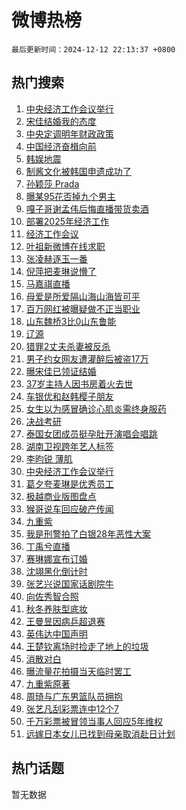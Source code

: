 # 微博热榜

`最后更新时间：2024-12-12 22:13:37 +0800`

## 热门搜索

1. [中央经济工作会议举行](https://m.weibo.cn/search?containerid=100103type%3D1%26t%3D10%26q%3D%23%E4%B8%AD%E5%A4%AE%E7%BB%8F%E6%B5%8E%E5%B7%A5%E4%BD%9C%E4%BC%9A%E8%AE%AE%E4%B8%BE%E8%A1%8C%23&stream_entry_id=51&isnewpage=1&extparam=seat%3D1%26stream_entry_id%3D51%26c_type%3D51%26pos%3D0%26cate%3D10103%26q%3D%2523%25E4%25B8%25AD%25E5%25A4%25AE%25E7%25BB%258F%25E6%25B5%258E%25E5%25B7%25A5%25E4%25BD%259C%25E4%25BC%259A%25E8%25AE%25AE%25E4%25B8%25BE%25E8%25A1%258C%2523%26dgr%3D0%26filter_type%3Drealtimehot%26display_time%3D1734012815%26pre_seqid%3D17340128159710125613466)
1. [宋佳结婚我的态度](https://m.weibo.cn/search?containerid=100103type%3D1%26t%3D10%26q%3D%E5%AE%8B%E4%BD%B3%E7%BB%93%E5%A9%9A%E6%88%91%E7%9A%84%E6%80%81%E5%BA%A6&stream_entry_id=31&isnewpage=1&extparam=seat%3D1%26stream_entry_id%3D31%26realpos%3D1%26flag%3D1%26pos%3D0%26filter_type%3Drealtimehot%26lcate%3D5001%26c_type%3D31%26cate%3D5001%26q%3D%25E5%25AE%258B%25E4%25BD%25B3%25E7%25BB%2593%25E5%25A9%259A%25E6%2588%2591%25E7%259A%2584%25E6%2580%2581%25E5%25BA%25A6%26dgr%3D0%26band_rank%3D1%26display_time%3D1734012815%26pre_seqid%3D17340128159710125613466)
1. [中央定调明年财政政策](https://m.weibo.cn/search?containerid=100103type%3D1%26t%3D10%26q%3D%23%E4%B8%AD%E5%A4%AE%E5%AE%9A%E8%B0%83%E6%98%8E%E5%B9%B4%E8%B4%A2%E6%94%BF%E6%94%BF%E7%AD%96%23&stream_entry_id=31&isnewpage=1&extparam=seat%3D1%26stream_entry_id%3D31%26realpos%3D2%26flag%3D1%26pos%3D1%26filter_type%3Drealtimehot%26lcate%3D5001%26c_type%3D31%26cate%3D5001%26q%3D%2523%25E4%25B8%25AD%25E5%25A4%25AE%25E5%25AE%259A%25E8%25B0%2583%25E6%2598%258E%25E5%25B9%25B4%25E8%25B4%25A2%25E6%2594%25BF%25E6%2594%25BF%25E7%25AD%2596%2523%26dgr%3D0%26band_rank%3D2%26display_time%3D1734012815%26pre_seqid%3D17340128159710125613466)
1. [中国经济奋楫向前](https://m.weibo.cn/search?containerid=100103type%3D1%26t%3D10%26q%3D%23%E4%B8%AD%E5%9B%BD%E7%BB%8F%E6%B5%8E%E5%A5%8B%E6%A5%AB%E5%90%91%E5%89%8D%23&stream_entry_id=31&isnewpage=1&extparam=seat%3D1%26stream_entry_id%3D31%26realpos%3D3%26flag%3D1%26pos%3D2%26filter_type%3Drealtimehot%26lcate%3D5001%26c_type%3D31%26cate%3D5001%26q%3D%2523%25E4%25B8%25AD%25E5%259B%25BD%25E7%25BB%258F%25E6%25B5%258E%25E5%25A5%258B%25E6%25A5%25AB%25E5%2590%2591%25E5%2589%258D%2523%26dgr%3D0%26band_rank%3D3%26display_time%3D1734012815%26pre_seqid%3D17340128159710125613466)
1. [韩娱地震](https://m.weibo.cn/search?containerid=100103type%3D1%26t%3D10%26q%3D%E9%9F%A9%E5%A8%B1%E5%9C%B0%E9%9C%87&stream_entry_id=31&isnewpage=1&extparam=seat%3D1%26stream_entry_id%3D31%26realpos%3D4%26flag%3D2%26pos%3D3%26filter_type%3Drealtimehot%26lcate%3D5001%26c_type%3D31%26cate%3D5001%26q%3D%25E9%259F%25A9%25E5%25A8%25B1%25E5%259C%25B0%25E9%259C%2587%26dgr%3D0%26band_rank%3D4%26display_time%3D1734012815%26pre_seqid%3D17340128159710125613466)
1. [制酱文化被韩国申遗成功了](https://m.weibo.cn/search?containerid=100103type%3D1%26t%3D10%26q%3D%23%E5%88%B6%E9%85%B1%E6%96%87%E5%8C%96%E8%A2%AB%E9%9F%A9%E5%9B%BD%E7%94%B3%E9%81%97%E6%88%90%E5%8A%9F%E4%BA%86%23&stream_entry_id=31&isnewpage=1&extparam=seat%3D1%26stream_entry_id%3D31%26realpos%3D5%26flag%3D0%26pos%3D4%26filter_type%3Drealtimehot%26lcate%3D5001%26c_type%3D31%26cate%3D5001%26q%3D%2523%25E5%2588%25B6%25E9%2585%25B1%25E6%2596%2587%25E5%258C%2596%25E8%25A2%25AB%25E9%259F%25A9%25E5%259B%25BD%25E7%2594%25B3%25E9%2581%2597%25E6%2588%2590%25E5%258A%259F%25E4%25BA%2586%2523%26dgr%3D0%26band_rank%3D5%26display_time%3D1734012815%26pre_seqid%3D17340128159710125613466)
1. [孙颖莎 Prada](https://m.weibo.cn/search?containerid=100103type%3D1%26t%3D10%26q%3D%E5%AD%99%E9%A2%96%E8%8E%8E+Prada&stream_entry_id=31&isnewpage=1&extparam=seat%3D1%26stream_entry_id%3D31%26realpos%3D6%26flag%3D1%26pos%3D5%26filter_type%3Drealtimehot%26lcate%3D5001%26c_type%3D31%26cate%3D5001%26q%3D%25E5%25AD%2599%25E9%25A2%2596%25E8%258E%258E%2520Prada%26dgr%3D0%26band_rank%3D6%26display_time%3D1734012815%26pre_seqid%3D17340128159710125613466)
1. [曝某95花否掉九个男主](https://m.weibo.cn/search?containerid=100103type%3D1%26t%3D10%26q%3D%23%E6%9B%9D%E6%9F%9095%E8%8A%B1%E5%90%A6%E6%8E%89%E4%B9%9D%E4%B8%AA%E7%94%B7%E4%B8%BB%23&stream_entry_id=31&isnewpage=1&extparam=seat%3D1%26stream_entry_id%3D31%26realpos%3D7%26flag%3D1%26pos%3D6%26filter_type%3Drealtimehot%26lcate%3D5001%26c_type%3D31%26cate%3D5001%26q%3D%2523%25E6%259B%259D%25E6%259F%259095%25E8%258A%25B1%25E5%2590%25A6%25E6%258E%2589%25E4%25B9%259D%25E4%25B8%25AA%25E7%2594%25B7%25E4%25B8%25BB%2523%26dgr%3D0%26band_rank%3D7%26display_time%3D1734012815%26pre_seqid%3D17340128159710125613466)
1. [嘎子哥谢孟伟后悔直播带货卖酒](https://m.weibo.cn/search?containerid=100103type%3D1%26t%3D10%26q%3D%23%E5%98%8E%E5%AD%90%E5%93%A5%E8%B0%A2%E5%AD%9F%E4%BC%9F%E5%90%8E%E6%82%94%E7%9B%B4%E6%92%AD%E5%B8%A6%E8%B4%A7%E5%8D%96%E9%85%92%23&stream_entry_id=31&isnewpage=1&extparam=seat%3D1%26stream_entry_id%3D31%26realpos%3D8%26flag%3D1%26pos%3D7%26filter_type%3Drealtimehot%26lcate%3D5001%26c_type%3D31%26cate%3D5001%26q%3D%2523%25E5%2598%258E%25E5%25AD%2590%25E5%2593%25A5%25E8%25B0%25A2%25E5%25AD%259F%25E4%25BC%259F%25E5%2590%258E%25E6%2582%2594%25E7%259B%25B4%25E6%2592%25AD%25E5%25B8%25A6%25E8%25B4%25A7%25E5%258D%2596%25E9%2585%2592%2523%26dgr%3D0%26band_rank%3D8%26display_time%3D1734012815%26pre_seqid%3D17340128159710125613466)
1. [部署2025年经济工作](https://m.weibo.cn/search?containerid=100103type%3D1%26t%3D10%26q%3D%23%E9%83%A8%E7%BD%B22025%E5%B9%B4%E7%BB%8F%E6%B5%8E%E5%B7%A5%E4%BD%9C%23&stream_entry_id=31&isnewpage=1&extparam=seat%3D1%26stream_entry_id%3D31%26realpos%3D9%26flag%3D0%26pos%3D8%26filter_type%3Drealtimehot%26lcate%3D5001%26c_type%3D31%26cate%3D5001%26q%3D%2523%25E9%2583%25A8%25E7%25BD%25B22025%25E5%25B9%25B4%25E7%25BB%258F%25E6%25B5%258E%25E5%25B7%25A5%25E4%25BD%259C%2523%26dgr%3D0%26band_rank%3D9%26display_time%3D1734012815%26pre_seqid%3D17340128159710125613466)
1. [经济工作会议](https://m.weibo.cn/search?containerid=100103type%3D1%26t%3D10%26q%3D%E7%BB%8F%E6%B5%8E%E5%B7%A5%E4%BD%9C%E4%BC%9A%E8%AE%AE&stream_entry_id=31&isnewpage=1&extparam=seat%3D1%26stream_entry_id%3D31%26realpos%3D10%26flag%3D0%26pos%3D9%26filter_type%3Drealtimehot%26lcate%3D5001%26c_type%3D31%26cate%3D5001%26q%3D%25E7%25BB%258F%25E6%25B5%258E%25E5%25B7%25A5%25E4%25BD%259C%25E4%25BC%259A%25E8%25AE%25AE%26dgr%3D0%26band_rank%3D10%26display_time%3D1734012815%26pre_seqid%3D17340128159710125613466)
1. [叶祖新微博在线求职](https://m.weibo.cn/search?containerid=100103type%3D1%26t%3D10%26q%3D%23%E5%8F%B6%E7%A5%96%E6%96%B0%E5%BE%AE%E5%8D%9A%E5%9C%A8%E7%BA%BF%E6%B1%82%E8%81%8C%23&stream_entry_id=31&isnewpage=1&extparam=seat%3D1%26stream_entry_id%3D31%26realpos%3D11%26flag%3D2%26pos%3D10%26filter_type%3Drealtimehot%26lcate%3D5001%26c_type%3D31%26cate%3D5001%26q%3D%2523%25E5%258F%25B6%25E7%25A5%2596%25E6%2596%25B0%25E5%25BE%25AE%25E5%258D%259A%25E5%259C%25A8%25E7%25BA%25BF%25E6%25B1%2582%25E8%2581%258C%2523%26dgr%3D0%26band_rank%3D11%26display_time%3D1734012815%26pre_seqid%3D17340128159710125613466)
1. [张凌赫逐玉一番](https://m.weibo.cn/search?containerid=100103type%3D1%26t%3D10%26q%3D%23%E5%BC%A0%E5%87%8C%E8%B5%AB%E9%80%90%E7%8E%89%E4%B8%80%E7%95%AA%23&stream_entry_id=31&isnewpage=1&extparam=seat%3D1%26stream_entry_id%3D31%26realpos%3D12%26flag%3D1%26pos%3D11%26filter_type%3Drealtimehot%26lcate%3D5001%26c_type%3D31%26cate%3D5001%26q%3D%2523%25E5%25BC%25A0%25E5%2587%258C%25E8%25B5%25AB%25E9%2580%2590%25E7%258E%2589%25E4%25B8%2580%25E7%2595%25AA%2523%26dgr%3D0%26band_rank%3D12%26display_time%3D1734012815%26pre_seqid%3D17340128159710125613466)
1. [倪萍把麦琳说懵了](https://m.weibo.cn/search?containerid=100103type%3D1%26t%3D10%26q%3D%23%E5%80%AA%E8%90%8D%E6%8A%8A%E9%BA%A6%E7%90%B3%E8%AF%B4%E6%87%B5%E4%BA%86%23&stream_entry_id=31&isnewpage=1&extparam=seat%3D1%26stream_entry_id%3D31%26realpos%3D13%26flag%3D2%26pos%3D12%26filter_type%3Drealtimehot%26lcate%3D5001%26c_type%3D31%26cate%3D5001%26q%3D%2523%25E5%2580%25AA%25E8%2590%258D%25E6%258A%258A%25E9%25BA%25A6%25E7%2590%25B3%25E8%25AF%25B4%25E6%2587%25B5%25E4%25BA%2586%2523%26dgr%3D0%26band_rank%3D13%26display_time%3D1734012815%26pre_seqid%3D17340128159710125613466)
1. [马嘉祺直播](https://m.weibo.cn/search?containerid=100103type%3D1%26t%3D10%26q%3D%E9%A9%AC%E5%98%89%E7%A5%BA%E7%9B%B4%E6%92%AD&stream_entry_id=31&isnewpage=1&extparam=seat%3D1%26stream_entry_id%3D31%26realpos%3D14%26flag%3D1%26pos%3D13%26filter_type%3Drealtimehot%26lcate%3D5001%26c_type%3D31%26cate%3D5001%26q%3D%25E9%25A9%25AC%25E5%2598%2589%25E7%25A5%25BA%25E7%259B%25B4%25E6%2592%25AD%26dgr%3D0%26band_rank%3D14%26display_time%3D1734012815%26pre_seqid%3D17340128159710125613466)
1. [母爱是所爱隔山海山海皆可平](https://m.weibo.cn/search?containerid=100103type%3D1%26t%3D10%26q%3D%23%E6%AF%8D%E7%88%B1%E6%98%AF%E6%89%80%E7%88%B1%E9%9A%94%E5%B1%B1%E6%B5%B7%E5%B1%B1%E6%B5%B7%E7%9A%86%E5%8F%AF%E5%B9%B3%23&stream_entry_id=31&isnewpage=1&extparam=seat%3D1%26stream_entry_id%3D31%26realpos%3D15%26flag%3D1%26pos%3D14%26filter_type%3Drealtimehot%26lcate%3D5001%26c_type%3D31%26cate%3D5001%26q%3D%2523%25E6%25AF%258D%25E7%2588%25B1%25E6%2598%25AF%25E6%2589%2580%25E7%2588%25B1%25E9%259A%2594%25E5%25B1%25B1%25E6%25B5%25B7%25E5%25B1%25B1%25E6%25B5%25B7%25E7%259A%2586%25E5%258F%25AF%25E5%25B9%25B3%2523%26dgr%3D0%26band_rank%3D15%26display_time%3D1734012815%26pre_seqid%3D17340128159710125613466)
1. [百万网红被曝疑做不正当职业](https://m.weibo.cn/search?containerid=100103type%3D1%26t%3D10%26q%3D%23%E7%99%BE%E4%B8%87%E7%BD%91%E7%BA%A2%E8%A2%AB%E6%9B%9D%E7%96%91%E5%81%9A%E4%B8%8D%E6%AD%A3%E5%BD%93%E8%81%8C%E4%B8%9A%23&stream_entry_id=31&isnewpage=1&extparam=seat%3D1%26stream_entry_id%3D31%26realpos%3D16%26flag%3D0%26pos%3D15%26filter_type%3Drealtimehot%26lcate%3D5001%26c_type%3D31%26cate%3D5001%26q%3D%2523%25E7%2599%25BE%25E4%25B8%2587%25E7%25BD%2591%25E7%25BA%25A2%25E8%25A2%25AB%25E6%259B%259D%25E7%2596%2591%25E5%2581%259A%25E4%25B8%258D%25E6%25AD%25A3%25E5%25BD%2593%25E8%2581%258C%25E4%25B8%259A%2523%26dgr%3D0%26band_rank%3D16%26display_time%3D1734012815%26pre_seqid%3D17340128159710125613466)
1. [山东魏桥3比0山东鲁能](https://m.weibo.cn/search?containerid=100103type%3D1%26t%3D10%26q%3D%23%E5%B1%B1%E4%B8%9C%E9%AD%8F%E6%A1%A53%E6%AF%940%E5%B1%B1%E4%B8%9C%E9%B2%81%E8%83%BD%23&stream_entry_id=31&isnewpage=1&extparam=seat%3D1%26stream_entry_id%3D31%26realpos%3D17%26flag%3D1%26pos%3D16%26filter_type%3Drealtimehot%26lcate%3D5001%26c_type%3D31%26cate%3D5001%26q%3D%2523%25E5%25B1%25B1%25E4%25B8%259C%25E9%25AD%258F%25E6%25A1%25A53%25E6%25AF%25940%25E5%25B1%25B1%25E4%25B8%259C%25E9%25B2%2581%25E8%2583%25BD%2523%26dgr%3D0%26band_rank%3D17%26display_time%3D1734012815%26pre_seqid%3D17340128159710125613466)
1. [辽源](https://m.weibo.cn/search?containerid=100103type%3D1%26t%3D10%26q%3D%E8%BE%BD%E6%BA%90&stream_entry_id=31&isnewpage=1&extparam=seat%3D1%26stream_entry_id%3D31%26realpos%3D18%26flag%3D1%26pos%3D17%26filter_type%3Drealtimehot%26lcate%3D5001%26c_type%3D31%26cate%3D5001%26q%3D%25E8%25BE%25BD%25E6%25BA%2590%26dgr%3D0%26band_rank%3D18%26display_time%3D1734012815%26pre_seqid%3D17340128159710125613466)
1. [猎罪2丈夫杀妻被反杀](https://m.weibo.cn/search?containerid=100103type%3D1%26t%3D10%26q%3D%E7%8C%8E%E7%BD%AA2%E4%B8%88%E5%A4%AB%E6%9D%80%E5%A6%BB%E8%A2%AB%E5%8F%8D%E6%9D%80&stream_entry_id=31&isnewpage=1&extparam=seat%3D1%26stream_entry_id%3D31%26realpos%3D19%26flag%3D0%26pos%3D18%26filter_type%3Drealtimehot%26lcate%3D5001%26c_type%3D31%26cate%3D5001%26q%3D%25E7%258C%258E%25E7%25BD%25AA2%25E4%25B8%2588%25E5%25A4%25AB%25E6%259D%2580%25E5%25A6%25BB%25E8%25A2%25AB%25E5%258F%258D%25E6%259D%2580%26dgr%3D0%26band_rank%3D19%26display_time%3D1734012815%26pre_seqid%3D17340128159710125613466)
1. [男子约女网友遭灌醉后被盗17万](https://m.weibo.cn/search?containerid=100103type%3D1%26t%3D10%26q%3D%23%E7%94%B7%E5%AD%90%E7%BA%A6%E5%A5%B3%E7%BD%91%E5%8F%8B%E9%81%AD%E7%81%8C%E9%86%89%E5%90%8E%E8%A2%AB%E7%9B%9717%E4%B8%87%23&stream_entry_id=31&isnewpage=1&extparam=seat%3D1%26stream_entry_id%3D31%26realpos%3D20%26flag%3D1%26pos%3D19%26filter_type%3Drealtimehot%26lcate%3D5001%26c_type%3D31%26cate%3D5001%26q%3D%2523%25E7%2594%25B7%25E5%25AD%2590%25E7%25BA%25A6%25E5%25A5%25B3%25E7%25BD%2591%25E5%258F%258B%25E9%2581%25AD%25E7%2581%258C%25E9%2586%2589%25E5%2590%258E%25E8%25A2%25AB%25E7%259B%259717%25E4%25B8%2587%2523%26dgr%3D0%26band_rank%3D20%26display_time%3D1734012815%26pre_seqid%3D17340128159710125613466)
1. [曝宋佳已领证结婚](https://m.weibo.cn/search?containerid=100103type%3D1%26t%3D10%26q%3D%E6%9B%9D%E5%AE%8B%E4%BD%B3%E5%B7%B2%E9%A2%86%E8%AF%81%E7%BB%93%E5%A9%9A&stream_entry_id=31&isnewpage=1&extparam=seat%3D1%26stream_entry_id%3D31%26realpos%3D21%26flag%3D2%26pos%3D20%26filter_type%3Drealtimehot%26lcate%3D5001%26c_type%3D31%26cate%3D5001%26q%3D%25E6%259B%259D%25E5%25AE%258B%25E4%25BD%25B3%25E5%25B7%25B2%25E9%25A2%2586%25E8%25AF%2581%25E7%25BB%2593%25E5%25A9%259A%26dgr%3D0%26band_rank%3D21%26display_time%3D1734012815%26pre_seqid%3D17340128159710125613466)
1. [37岁主持人因书房着火去世](https://m.weibo.cn/search?containerid=100103type%3D1%26t%3D10%26q%3D%2337%E5%B2%81%E4%B8%BB%E6%8C%81%E4%BA%BA%E5%9B%A0%E4%B9%A6%E6%88%BF%E7%9D%80%E7%81%AB%E5%8E%BB%E4%B8%96%23&stream_entry_id=31&isnewpage=1&extparam=seat%3D1%26stream_entry_id%3D31%26realpos%3D22%26flag%3D0%26pos%3D21%26filter_type%3Drealtimehot%26lcate%3D5001%26c_type%3D31%26cate%3D5001%26q%3D%252337%25E5%25B2%2581%25E4%25B8%25BB%25E6%258C%2581%25E4%25BA%25BA%25E5%259B%25A0%25E4%25B9%25A6%25E6%2588%25BF%25E7%259D%2580%25E7%2581%25AB%25E5%258E%25BB%25E4%25B8%2596%2523%26dgr%3D0%26band_rank%3D22%26display_time%3D1734012815%26pre_seqid%3D17340128159710125613466)
1. [车银优和赵韩樱子朋友](https://m.weibo.cn/search?containerid=100103type%3D1%26t%3D10%26q%3D%E8%BD%A6%E9%93%B6%E4%BC%98%E5%92%8C%E8%B5%B5%E9%9F%A9%E6%A8%B1%E5%AD%90%E6%9C%8B%E5%8F%8B&stream_entry_id=31&isnewpage=1&extparam=seat%3D1%26stream_entry_id%3D31%26realpos%3D23%26flag%3D0%26pos%3D22%26filter_type%3Drealtimehot%26lcate%3D5001%26c_type%3D31%26cate%3D5001%26q%3D%25E8%25BD%25A6%25E9%2593%25B6%25E4%25BC%2598%25E5%2592%258C%25E8%25B5%25B5%25E9%259F%25A9%25E6%25A8%25B1%25E5%25AD%2590%25E6%259C%258B%25E5%258F%258B%26dgr%3D0%26band_rank%3D23%26display_time%3D1734012815%26pre_seqid%3D17340128159710125613466)
1. [女生以为感冒确诊心肌炎需终身服药](https://m.weibo.cn/search?containerid=100103type%3D1%26t%3D10%26q%3D%23%E5%A5%B3%E7%94%9F%E4%BB%A5%E4%B8%BA%E6%84%9F%E5%86%92%E7%A1%AE%E8%AF%8A%E5%BF%83%E8%82%8C%E7%82%8E%E9%9C%80%E7%BB%88%E8%BA%AB%E6%9C%8D%E8%8D%AF%23&stream_entry_id=31&isnewpage=1&extparam=seat%3D1%26stream_entry_id%3D31%26realpos%3D24%26flag%3D0%26pos%3D23%26filter_type%3Drealtimehot%26lcate%3D5001%26c_type%3D31%26cate%3D5001%26q%3D%2523%25E5%25A5%25B3%25E7%2594%259F%25E4%25BB%25A5%25E4%25B8%25BA%25E6%2584%259F%25E5%2586%2592%25E7%25A1%25AE%25E8%25AF%258A%25E5%25BF%2583%25E8%2582%258C%25E7%2582%258E%25E9%259C%2580%25E7%25BB%2588%25E8%25BA%25AB%25E6%259C%258D%25E8%258D%25AF%2523%26dgr%3D0%26band_rank%3D24%26display_time%3D1734012815%26pre_seqid%3D17340128159710125613466)
1. [决战考研](https://m.weibo.cn/search?containerid=100103type%3D1%26t%3D10%26q%3D%E5%86%B3%E6%88%98%E8%80%83%E7%A0%94&stream_entry_id=31&isnewpage=1&extparam=seat%3D1%26stream_entry_id%3D31%26realpos%3D25%26flag%3D1%26pos%3D24%26filter_type%3Drealtimehot%26lcate%3D5001%26c_type%3D31%26cate%3D5001%26q%3D%25E5%2586%25B3%25E6%2588%2598%25E8%2580%2583%25E7%25A0%2594%26dgr%3D0%26band_rank%3D25%26display_time%3D1734012815%26pre_seqid%3D17340128159710125613466)
1. [泰国女团成员挺孕肚开演唱会唱跳](https://m.weibo.cn/search?containerid=100103type%3D1%26t%3D10%26q%3D%23%E6%B3%B0%E5%9B%BD%E5%A5%B3%E5%9B%A2%E6%88%90%E5%91%98%E6%8C%BA%E5%AD%95%E8%82%9A%E5%BC%80%E6%BC%94%E5%94%B1%E4%BC%9A%E5%94%B1%E8%B7%B3%23&stream_entry_id=31&isnewpage=1&extparam=seat%3D1%26stream_entry_id%3D31%26realpos%3D26%26flag%3D0%26pos%3D25%26filter_type%3Drealtimehot%26lcate%3D5001%26c_type%3D31%26cate%3D5001%26q%3D%2523%25E6%25B3%25B0%25E5%259B%25BD%25E5%25A5%25B3%25E5%259B%25A2%25E6%2588%2590%25E5%2591%2598%25E6%258C%25BA%25E5%25AD%2595%25E8%2582%259A%25E5%25BC%2580%25E6%25BC%2594%25E5%2594%25B1%25E4%25BC%259A%25E5%2594%25B1%25E8%25B7%25B3%2523%26dgr%3D0%26band_rank%3D26%26display_time%3D1734012815%26pre_seqid%3D17340128159710125613466)
1. [湖南卫视跨年艺人标签](https://m.weibo.cn/search?containerid=100103type%3D1%26t%3D10%26q%3D%23%E6%B9%96%E5%8D%97%E5%8D%AB%E8%A7%86%E8%B7%A8%E5%B9%B4%E8%89%BA%E4%BA%BA%E6%A0%87%E7%AD%BE%23&stream_entry_id=31&isnewpage=1&extparam=seat%3D1%26stream_entry_id%3D31%26realpos%3D27%26flag%3D1%26pos%3D26%26filter_type%3Drealtimehot%26lcate%3D5001%26c_type%3D31%26cate%3D5001%26q%3D%2523%25E6%25B9%2596%25E5%258D%2597%25E5%258D%25AB%25E8%25A7%2586%25E8%25B7%25A8%25E5%25B9%25B4%25E8%2589%25BA%25E4%25BA%25BA%25E6%25A0%2587%25E7%25AD%25BE%2523%26dgr%3D0%26band_rank%3D27%26display_time%3D1734012815%26pre_seqid%3D17340128159710125613466)
1. [李昀锐 薄肌](https://m.weibo.cn/search?containerid=100103type%3D1%26t%3D10%26q%3D%E6%9D%8E%E6%98%80%E9%94%90+%E8%96%84%E8%82%8C&stream_entry_id=31&isnewpage=1&extparam=seat%3D1%26stream_entry_id%3D31%26realpos%3D28%26flag%3D1%26pos%3D27%26filter_type%3Drealtimehot%26lcate%3D5001%26c_type%3D31%26cate%3D5001%26q%3D%25E6%259D%258E%25E6%2598%2580%25E9%2594%2590%2520%25E8%2596%2584%25E8%2582%258C%26dgr%3D0%26band_rank%3D28%26display_time%3D1734012815%26pre_seqid%3D17340128159710125613466)
1. [中央经济工作会议举行](https://m.weibo.cn/search?containerid=100103type%3D1%26t%3D10%26q%3D%23%E4%B8%AD%E5%A4%AE%E7%BB%8F%E6%B5%8E%E5%B7%A5%E4%BD%9C%E4%BC%9A%E8%AE%AE%E4%B8%BE%E8%A1%8C%23&stream_entry_id=31&isnewpage=1&extparam=seat%3D1%26stream_entry_id%3D31%26realpos%3D29%26flag%3D0%26pos%3D28%26filter_type%3Drealtimehot%26lcate%3D5001%26c_type%3D31%26cate%3D5001%26q%3D%2523%25E4%25B8%25AD%25E5%25A4%25AE%25E7%25BB%258F%25E6%25B5%258E%25E5%25B7%25A5%25E4%25BD%259C%25E4%25BC%259A%25E8%25AE%25AE%25E4%25B8%25BE%25E8%25A1%258C%2523%26dgr%3D0%26band_rank%3D29%26display_time%3D1734012815%26pre_seqid%3D17340128159710125613466)
1. [葛夕夸麦琳是优秀员工](https://m.weibo.cn/search?containerid=100103type%3D1%26t%3D10%26q%3D%23%E8%91%9B%E5%A4%95%E5%A4%B8%E9%BA%A6%E7%90%B3%E6%98%AF%E4%BC%98%E7%A7%80%E5%91%98%E5%B7%A5%23&stream_entry_id=31&isnewpage=1&extparam=seat%3D1%26stream_entry_id%3D31%26realpos%3D30%26flag%3D1%26pos%3D29%26filter_type%3Drealtimehot%26lcate%3D5001%26c_type%3D31%26cate%3D5001%26q%3D%2523%25E8%2591%259B%25E5%25A4%2595%25E5%25A4%25B8%25E9%25BA%25A6%25E7%2590%25B3%25E6%2598%25AF%25E4%25BC%2598%25E7%25A7%2580%25E5%2591%2598%25E5%25B7%25A5%2523%26dgr%3D0%26band_rank%3D30%26display_time%3D1734012815%26pre_seqid%3D17340128159710125613466)
1. [极越商业版图盘点](https://m.weibo.cn/search?containerid=100103type%3D1%26t%3D10%26q%3D%23%E6%9E%81%E8%B6%8A%E5%95%86%E4%B8%9A%E7%89%88%E5%9B%BE%E7%9B%98%E7%82%B9%23&stream_entry_id=31&isnewpage=1&extparam=seat%3D1%26stream_entry_id%3D31%26realpos%3D31%26flag%3D0%26pos%3D30%26filter_type%3Drealtimehot%26lcate%3D5001%26c_type%3D31%26cate%3D5001%26q%3D%2523%25E6%259E%2581%25E8%25B6%258A%25E5%2595%2586%25E4%25B8%259A%25E7%2589%2588%25E5%259B%25BE%25E7%259B%2598%25E7%2582%25B9%2523%26dgr%3D0%26band_rank%3D31%26display_time%3D1734012815%26pre_seqid%3D17340128159710125613466)
1. [猴哥说车回应破产传闻](https://m.weibo.cn/search?containerid=100103type%3D1%26t%3D10%26q%3D%23%E7%8C%B4%E5%93%A5%E8%AF%B4%E8%BD%A6%E5%9B%9E%E5%BA%94%E7%A0%B4%E4%BA%A7%E4%BC%A0%E9%97%BB%23&stream_entry_id=31&isnewpage=1&extparam=seat%3D1%26stream_entry_id%3D31%26realpos%3D32%26flag%3D1%26pos%3D31%26filter_type%3Drealtimehot%26lcate%3D5001%26c_type%3D31%26cate%3D5001%26q%3D%2523%25E7%258C%25B4%25E5%2593%25A5%25E8%25AF%25B4%25E8%25BD%25A6%25E5%259B%259E%25E5%25BA%2594%25E7%25A0%25B4%25E4%25BA%25A7%25E4%25BC%25A0%25E9%2597%25BB%2523%26dgr%3D0%26band_rank%3D32%26display_time%3D1734012815%26pre_seqid%3D17340128159710125613466)
1. [九重紫](https://m.weibo.cn/search?containerid=100103type%3D1%26t%3D10%26q%3D%E4%B9%9D%E9%87%8D%E7%B4%AB&stream_entry_id=31&isnewpage=1&extparam=seat%3D1%26stream_entry_id%3D31%26realpos%3D33%26flag%3D0%26pos%3D32%26filter_type%3Drealtimehot%26lcate%3D5001%26c_type%3D31%26cate%3D5001%26q%3D%25E4%25B9%259D%25E9%2587%258D%25E7%25B4%25AB%26dgr%3D0%26band_rank%3D33%26display_time%3D1734012815%26pre_seqid%3D17340128159710125613466)
1. [我是刑警拍了白银28年恶性大案](https://m.weibo.cn/search?containerid=100103type%3D1%26t%3D10%26q%3D%E6%88%91%E6%98%AF%E5%88%91%E8%AD%A6%E6%8B%8D%E4%BA%86%E7%99%BD%E9%93%B628%E5%B9%B4%E6%81%B6%E6%80%A7%E5%A4%A7%E6%A1%88&stream_entry_id=31&isnewpage=1&extparam=seat%3D1%26stream_entry_id%3D31%26realpos%3D34%26flag%3D0%26pos%3D33%26filter_type%3Drealtimehot%26lcate%3D5001%26c_type%3D31%26cate%3D5001%26q%3D%25E6%2588%2591%25E6%2598%25AF%25E5%2588%2591%25E8%25AD%25A6%25E6%258B%258D%25E4%25BA%2586%25E7%2599%25BD%25E9%2593%25B628%25E5%25B9%25B4%25E6%2581%25B6%25E6%2580%25A7%25E5%25A4%25A7%25E6%25A1%2588%26dgr%3D0%26band_rank%3D34%26display_time%3D1734012815%26pre_seqid%3D17340128159710125613466)
1. [丁禹兮直播](https://m.weibo.cn/search?containerid=100103type%3D1%26t%3D10%26q%3D%23%E4%B8%81%E7%A6%B9%E5%85%AE%E7%9B%B4%E6%92%AD%23&stream_entry_id=31&isnewpage=1&extparam=seat%3D1%26stream_entry_id%3D31%26realpos%3D35%26flag%3D0%26pos%3D34%26filter_type%3Drealtimehot%26lcate%3D5001%26c_type%3D31%26cate%3D5001%26q%3D%2523%25E4%25B8%2581%25E7%25A6%25B9%25E5%2585%25AE%25E7%259B%25B4%25E6%2592%25AD%2523%26dgr%3D0%26band_rank%3D35%26display_time%3D1734012815%26pre_seqid%3D17340128159710125613466)
1. [赛琳娜宣布订婚](https://m.weibo.cn/search?containerid=100103type%3D1%26t%3D10%26q%3D%23%E8%B5%9B%E7%90%B3%E5%A8%9C%E5%AE%A3%E5%B8%83%E8%AE%A2%E5%A9%9A%23&stream_entry_id=31&isnewpage=1&extparam=seat%3D1%26stream_entry_id%3D31%26realpos%3D36%26flag%3D0%26pos%3D35%26filter_type%3Drealtimehot%26lcate%3D5001%26c_type%3D31%26cate%3D5001%26q%3D%2523%25E8%25B5%259B%25E7%2590%25B3%25E5%25A8%259C%25E5%25AE%25A3%25E5%25B8%2583%25E8%25AE%25A2%25E5%25A9%259A%2523%26dgr%3D0%26band_rank%3D36%26display_time%3D1734012815%26pre_seqid%3D17340128159710125613466)
1. [沈翊黑化倒计时](https://m.weibo.cn/search?containerid=100103type%3D1%26t%3D10%26q%3D%E6%B2%88%E7%BF%8A%E9%BB%91%E5%8C%96%E5%80%92%E8%AE%A1%E6%97%B6&stream_entry_id=31&isnewpage=1&extparam=seat%3D1%26stream_entry_id%3D31%26realpos%3D37%26flag%3D1%26pos%3D36%26filter_type%3Drealtimehot%26lcate%3D5001%26c_type%3D31%26cate%3D5001%26q%3D%25E6%25B2%2588%25E7%25BF%258A%25E9%25BB%2591%25E5%258C%2596%25E5%2580%2592%25E8%25AE%25A1%25E6%2597%25B6%26dgr%3D0%26band_rank%3D37%26display_time%3D1734012815%26pre_seqid%3D17340128159710125613466)
1. [张艺兴说国家话剧院牛](https://m.weibo.cn/search?containerid=100103type%3D1%26t%3D10%26q%3D%23%E5%BC%A0%E8%89%BA%E5%85%B4%E8%AF%B4%E5%9B%BD%E5%AE%B6%E8%AF%9D%E5%89%A7%E9%99%A2%E7%89%9B%23&stream_entry_id=31&isnewpage=1&extparam=seat%3D1%26stream_entry_id%3D31%26realpos%3D38%26flag%3D1%26pos%3D37%26filter_type%3Drealtimehot%26lcate%3D5001%26c_type%3D31%26cate%3D5001%26q%3D%2523%25E5%25BC%25A0%25E8%2589%25BA%25E5%2585%25B4%25E8%25AF%25B4%25E5%259B%25BD%25E5%25AE%25B6%25E8%25AF%259D%25E5%2589%25A7%25E9%2599%25A2%25E7%2589%259B%2523%26dgr%3D0%26band_rank%3D38%26display_time%3D1734012815%26pre_seqid%3D17340128159710125613466)
1. [向佐秀智合照](https://m.weibo.cn/search?containerid=100103type%3D1%26t%3D10%26q%3D%23%E5%90%91%E4%BD%90%E7%A7%80%E6%99%BA%E5%90%88%E7%85%A7%23&stream_entry_id=31&isnewpage=1&extparam=seat%3D1%26stream_entry_id%3D31%26realpos%3D39%26flag%3D1%26pos%3D38%26filter_type%3Drealtimehot%26lcate%3D5001%26c_type%3D31%26cate%3D5001%26q%3D%2523%25E5%2590%2591%25E4%25BD%2590%25E7%25A7%2580%25E6%2599%25BA%25E5%2590%2588%25E7%2585%25A7%2523%26dgr%3D0%26band_rank%3D39%26display_time%3D1734012815%26pre_seqid%3D17340128159710125613466)
1. [秋冬养肤型底妆](https://m.weibo.cn/search?containerid=100103type%3D1%26t%3D10%26q%3D%E7%A7%8B%E5%86%AC%E5%85%BB%E8%82%A4%E5%9E%8B%E5%BA%95%E5%A6%86&stream_entry_id=31&isnewpage=1&extparam=seat%3D1%26stream_entry_id%3D31%26realpos%3D40%26flag%3D1%26pos%3D39%26filter_type%3Drealtimehot%26lcate%3D5001%26c_type%3D31%26cate%3D5001%26q%3D%25E7%25A7%258B%25E5%2586%25AC%25E5%2585%25BB%25E8%2582%25A4%25E5%259E%258B%25E5%25BA%2595%25E5%25A6%2586%26dgr%3D0%26band_rank%3D40%26display_time%3D1734012815%26pre_seqid%3D17340128159710125613466)
1. [王曼昱因病乒超退赛](https://m.weibo.cn/search?containerid=100103type%3D1%26t%3D10%26q%3D%23%E7%8E%8B%E6%9B%BC%E6%98%B1%E5%9B%A0%E7%97%85%E4%B9%92%E8%B6%85%E9%80%80%E8%B5%9B%23&stream_entry_id=31&isnewpage=1&extparam=seat%3D1%26stream_entry_id%3D31%26realpos%3D41%26flag%3D0%26pos%3D40%26filter_type%3Drealtimehot%26lcate%3D5001%26c_type%3D31%26cate%3D5001%26q%3D%2523%25E7%258E%258B%25E6%259B%25BC%25E6%2598%25B1%25E5%259B%25A0%25E7%2597%2585%25E4%25B9%2592%25E8%25B6%2585%25E9%2580%2580%25E8%25B5%259B%2523%26dgr%3D0%26band_rank%3D41%26display_time%3D1734012815%26pre_seqid%3D17340128159710125613466)
1. [英伟达中国声明](https://m.weibo.cn/search?containerid=100103type%3D1%26t%3D10%26q%3D%23%E8%8B%B1%E4%BC%9F%E8%BE%BE%E4%B8%AD%E5%9B%BD%E5%A3%B0%E6%98%8E%23&stream_entry_id=31&isnewpage=1&extparam=seat%3D1%26stream_entry_id%3D31%26realpos%3D42%26flag%3D0%26pos%3D41%26filter_type%3Drealtimehot%26lcate%3D5001%26c_type%3D31%26cate%3D5001%26q%3D%2523%25E8%258B%25B1%25E4%25BC%259F%25E8%25BE%25BE%25E4%25B8%25AD%25E5%259B%25BD%25E5%25A3%25B0%25E6%2598%258E%2523%26dgr%3D0%26band_rank%3D42%26display_time%3D1734012815%26pre_seqid%3D17340128159710125613466)
1. [王楚钦离场时捡走了地上的垃圾](https://m.weibo.cn/search?containerid=100103type%3D1%26t%3D10%26q%3D%23%E7%8E%8B%E6%A5%9A%E9%92%A6%E7%A6%BB%E5%9C%BA%E6%97%B6%E6%8D%A1%E8%B5%B0%E4%BA%86%E5%9C%B0%E4%B8%8A%E7%9A%84%E5%9E%83%E5%9C%BE%23&stream_entry_id=31&isnewpage=1&extparam=seat%3D1%26stream_entry_id%3D31%26realpos%3D43%26flag%3D1%26pos%3D42%26filter_type%3Drealtimehot%26lcate%3D5001%26c_type%3D31%26cate%3D5001%26q%3D%2523%25E7%258E%258B%25E6%25A5%259A%25E9%2592%25A6%25E7%25A6%25BB%25E5%259C%25BA%25E6%2597%25B6%25E6%258D%25A1%25E8%25B5%25B0%25E4%25BA%2586%25E5%259C%25B0%25E4%25B8%258A%25E7%259A%2584%25E5%259E%2583%25E5%259C%25BE%2523%26dgr%3D0%26band_rank%3D43%26display_time%3D1734012815%26pre_seqid%3D17340128159710125613466)
1. [消散对白](https://m.weibo.cn/search?containerid=100103type%3D1%26t%3D10%26q%3D%E6%B6%88%E6%95%A3%E5%AF%B9%E7%99%BD&stream_entry_id=31&isnewpage=1&extparam=seat%3D1%26stream_entry_id%3D31%26realpos%3D44%26flag%3D1%26pos%3D43%26filter_type%3Drealtimehot%26lcate%3D5001%26c_type%3D31%26cate%3D5001%26q%3D%25E6%25B6%2588%25E6%2595%25A3%25E5%25AF%25B9%25E7%2599%25BD%26dgr%3D0%26band_rank%3D44%26display_time%3D1734012815%26pre_seqid%3D17340128159710125613466)
1. [曝流量花拍摄当天临时罢工](https://m.weibo.cn/search?containerid=100103type%3D1%26t%3D10%26q%3D%23%E6%9B%9D%E6%B5%81%E9%87%8F%E8%8A%B1%E6%8B%8D%E6%91%84%E5%BD%93%E5%A4%A9%E4%B8%B4%E6%97%B6%E7%BD%A2%E5%B7%A5%23&stream_entry_id=31&isnewpage=1&extparam=seat%3D1%26stream_entry_id%3D31%26realpos%3D45%26flag%3D1%26pos%3D44%26filter_type%3Drealtimehot%26lcate%3D5001%26c_type%3D31%26cate%3D5001%26q%3D%2523%25E6%259B%259D%25E6%25B5%2581%25E9%2587%258F%25E8%258A%25B1%25E6%258B%258D%25E6%2591%2584%25E5%25BD%2593%25E5%25A4%25A9%25E4%25B8%25B4%25E6%2597%25B6%25E7%25BD%25A2%25E5%25B7%25A5%2523%26dgr%3D0%26band_rank%3D45%26display_time%3D1734012815%26pre_seqid%3D17340128159710125613466)
1. [九重紫原著](https://m.weibo.cn/search?containerid=100103type%3D1%26t%3D10%26q%3D%E4%B9%9D%E9%87%8D%E7%B4%AB%E5%8E%9F%E8%91%97&stream_entry_id=31&isnewpage=1&extparam=seat%3D1%26stream_entry_id%3D31%26realpos%3D46%26flag%3D1%26pos%3D45%26filter_type%3Drealtimehot%26lcate%3D5001%26c_type%3D31%26cate%3D5001%26q%3D%25E4%25B9%259D%25E9%2587%258D%25E7%25B4%25AB%25E5%258E%259F%25E8%2591%2597%26dgr%3D0%26band_rank%3D46%26display_time%3D1734012815%26pre_seqid%3D17340128159710125613466)
1. [周琦与广东男篮队员拥抱](https://m.weibo.cn/search?containerid=100103type%3D1%26t%3D10%26q%3D%23%E5%91%A8%E7%90%A6%E4%B8%8E%E5%B9%BF%E4%B8%9C%E7%94%B7%E7%AF%AE%E9%98%9F%E5%91%98%E6%8B%A5%E6%8A%B1%23&stream_entry_id=31&isnewpage=1&extparam=seat%3D1%26stream_entry_id%3D31%26realpos%3D47%26flag%3D0%26pos%3D46%26filter_type%3Drealtimehot%26lcate%3D5001%26c_type%3D31%26cate%3D5001%26q%3D%2523%25E5%2591%25A8%25E7%2590%25A6%25E4%25B8%258E%25E5%25B9%25BF%25E4%25B8%259C%25E7%2594%25B7%25E7%25AF%25AE%25E9%2598%259F%25E5%2591%2598%25E6%258B%25A5%25E6%258A%25B1%2523%26dgr%3D0%26band_rank%3D47%26display_time%3D1734012815%26pre_seqid%3D17340128159710125613466)
1. [张艺凡刮彩票连中12个7](https://m.weibo.cn/search?containerid=100103type%3D1%26t%3D10%26q%3D%E5%BC%A0%E8%89%BA%E5%87%A1%E5%88%AE%E5%BD%A9%E7%A5%A8%E8%BF%9E%E4%B8%AD12%E4%B8%AA7&stream_entry_id=31&isnewpage=1&extparam=seat%3D1%26stream_entry_id%3D31%26realpos%3D48%26flag%3D0%26pos%3D47%26filter_type%3Drealtimehot%26lcate%3D5001%26c_type%3D31%26cate%3D5001%26q%3D%25E5%25BC%25A0%25E8%2589%25BA%25E5%2587%25A1%25E5%2588%25AE%25E5%25BD%25A9%25E7%25A5%25A8%25E8%25BF%259E%25E4%25B8%25AD12%25E4%25B8%25AA7%26dgr%3D0%26band_rank%3D48%26display_time%3D1734012815%26pre_seqid%3D17340128159710125613466)
1. [千万彩票被冒领当事人回应5年维权](https://m.weibo.cn/search?containerid=100103type%3D1%26t%3D10%26q%3D%23%E5%8D%83%E4%B8%87%E5%BD%A9%E7%A5%A8%E8%A2%AB%E5%86%92%E9%A2%86%E5%BD%93%E4%BA%8B%E4%BA%BA%E5%9B%9E%E5%BA%945%E5%B9%B4%E7%BB%B4%E6%9D%83%23&stream_entry_id=31&isnewpage=1&extparam=seat%3D1%26stream_entry_id%3D31%26realpos%3D49%26flag%3D0%26pos%3D48%26filter_type%3Drealtimehot%26lcate%3D5001%26c_type%3D31%26cate%3D5001%26q%3D%2523%25E5%258D%2583%25E4%25B8%2587%25E5%25BD%25A9%25E7%25A5%25A8%25E8%25A2%25AB%25E5%2586%2592%25E9%25A2%2586%25E5%25BD%2593%25E4%25BA%258B%25E4%25BA%25BA%25E5%259B%259E%25E5%25BA%25945%25E5%25B9%25B4%25E7%25BB%25B4%25E6%259D%2583%2523%26dgr%3D0%26band_rank%3D49%26display_time%3D1734012815%26pre_seqid%3D17340128159710125613466)
1. [远嫁日本女儿已找到母亲取消赴日计划](https://m.weibo.cn/search?containerid=100103type%3D1%26t%3D10%26q%3D%23%E8%BF%9C%E5%AB%81%E6%97%A5%E6%9C%AC%E5%A5%B3%E5%84%BF%E5%B7%B2%E6%89%BE%E5%88%B0%E6%AF%8D%E4%BA%B2%E5%8F%96%E6%B6%88%E8%B5%B4%E6%97%A5%E8%AE%A1%E5%88%92%23&stream_entry_id=31&isnewpage=1&extparam=seat%3D1%26stream_entry_id%3D31%26realpos%3D50%26flag%3D1%26pos%3D49%26filter_type%3Drealtimehot%26lcate%3D5001%26c_type%3D31%26cate%3D5001%26q%3D%2523%25E8%25BF%259C%25E5%25AB%2581%25E6%2597%25A5%25E6%259C%25AC%25E5%25A5%25B3%25E5%2584%25BF%25E5%25B7%25B2%25E6%2589%25BE%25E5%2588%25B0%25E6%25AF%258D%25E4%25BA%25B2%25E5%258F%2596%25E6%25B6%2588%25E8%25B5%25B4%25E6%2597%25A5%25E8%25AE%25A1%25E5%2588%2592%2523%26dgr%3D0%26band_rank%3D50%26display_time%3D1734012815%26pre_seqid%3D17340128159710125613466)

## 热门话题

暂无数据
